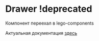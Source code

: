 # Drawer !deprecated

Компонент переехал в lego-components

Актуальная документация [здесь](https://github.yandex-team.ru/search-interfaces/frontend/blob/master/packages/lego-components/src/Drawer/Drawer.md)
